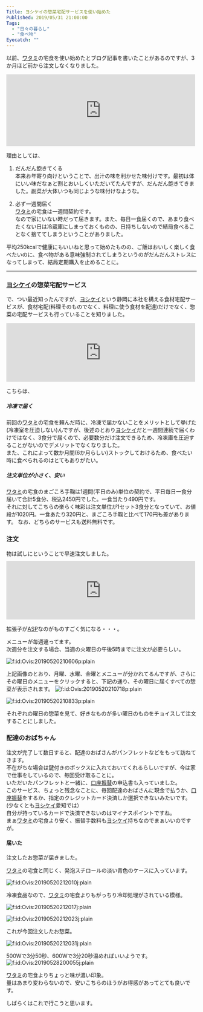 ```yaml
---
Title: ヨシケイの惣菜宅配サービスを使い始めた
Published: 2019/05/31 21:00:00
Tags:
  - "日々の暮らし"
  - "食べ物"
Eyecatch: ""
---
```

<p>以前、<a class="keyword" href="http://d.hatena.ne.jp/keyword/%A5%EF%A5%BF%A5%DF">ワタミ</a>の宅食を使い始めたとブログ記事を書いたことがあるのですが、3か月ほど前から注文しなくなりました。</p>

<p><iframe src="https://hatenablog-parts.com/embed?url=https%3A%2F%2Fblog.hitsujin.jp%2Fentry%2F2018%2F11%2F05%2F193233" title="ワタミの宅食使い始めた - Pandora Pocket" class="embed-card embed-blogcard" scrolling="no" frameborder="0" style="display: block; width: 100%; height: 190px; max-width: 500px; margin: 10px 0px;"></iframe></p>

<p>理由としては、</p>

<ol>
<li><p>だんだん飽きてくる<br/>
本来お年寄り向けということで、出汁の味を利かせた味付けです。最初は体にいい味だなぁと割とおいしくいただいてたんですが、だんだん飽きてきました。副菜が大体いつも同じような味付けなような。</p></li>
<li><p>必ず一週間届く<br/>
<a class="keyword" href="http://d.hatena.ne.jp/keyword/%A5%EF%A5%BF%A5%DF">ワタミ</a>の宅食は一週間契約です。<br/>
なので家にいない時だって届きます。また、毎日一食届くので、あまり食べたくない日は冷蔵庫にしまっておくものの、日持ちしないので結局食べることなく捨ててしまうということがありました。</p></li>
</ol>


<p>平均250kcalで健康にもいいねと思って始めたものの、ご飯はおいしく楽しく食べたいのに、食べ物がある意味強制されてしまうというのがだんだんストレスになってしまって、結局定期購入を止めることに。</p>

***

<h3><a class="keyword" href="http://d.hatena.ne.jp/keyword/%A5%E8%A5%B7%A5%B1%A5%A4">ヨシケイ</a>の惣菜宅配サービス</h3>

<p>で、つい最近知ったんですが、<a class="keyword" href="http://d.hatena.ne.jp/keyword/%A5%E8%A5%B7%A5%B1%A5%A4">ヨシケイ</a>という静岡に本社を構える食材宅配サービスが、食材宅配(料理そのものでなく、料理に使う食材を配達)だけでなく、惣菜の宅配サービスも行っていることを知りました。</p>

<p><iframe src="https://hatenablog-parts.com/embed?url=http%3A%2F%2Fwww.you-shoku.net%2Flpo32rakuraku%2F" title="楽らく味彩（あじさい）" class="embed-card embed-webcard" scrolling="no" frameborder="0" style="display: block; width: 100%; height: 155px; max-width: 500px; margin: 10px 0px;"></iframe></p>

<p>こちらは、</p>

<h5>冷凍で届く</h5>

<p>前回の<a class="keyword" href="http://d.hatena.ne.jp/keyword/%A5%EF%A5%BF%A5%DF">ワタミ</a>の宅食を頼んだ時に、冷凍で届かないことをメリットとして挙げた(冷凍室を圧迫しない)んですが、後述のとおり<a class="keyword" href="http://d.hatena.ne.jp/keyword/%A5%E8%A5%B7%A5%B1%A5%A4">ヨシケイ</a>だと一週間連続で届くわけではなく、3食分で届くので、必要数分だけ注文できるため、冷凍庫を圧迫することがないのでデメリットでなくなりました。<br/>
また、これによって数か月間(6か月らしい)ストックしておけるため、食べたい時に食べられるのはとてもありがたい。</p>

<h5>注文単位が小さく、安い</h5>

<p><a class="keyword" href="http://d.hatena.ne.jp/keyword/%A5%EF%A5%BF%A5%DF">ワタミ</a>の宅食のまごころ手鞠は1週間(平日のみ)単位の契約で、平日毎日一食分届いて合計5食分、税込2450円でした。一食当たり490円です。<br/>
それに対してこちらの楽らく味彩は注文単位が1セット3食分となっていて、お値段が1020円。一食あたり320円と、まごころ手鞠と比べて170円も差があります。
なお、どちらのサービスも送料無料です。</p>

<h3>注文</h3>

<p>物は試しにということで早速注文しました。<br/>
<iframe src="https://hatenablog-parts.com/embed?url=https%3A%2F%2Fwww2.yoshikei-dvlp.co.jp%2Fwebodr%2Fapl%2F10%2F100301_D.asp" title="ログイン | ヨシケイWeb受注" class="embed-card embed-webcard" scrolling="no" frameborder="0" style="display: block; width: 100%; height: 155px; max-width: 500px; margin: 10px 0px;"></iframe></p>

<p>拡張子が<a class="keyword" href="http://d.hatena.ne.jp/keyword/ASP">ASP</a>なのがものすごく気になる・・・。</p>

<p>メニューが毎週違ってます。<br/>
次週分を注文する場合、当週の火曜日の午後5時までに注文が必要らしい。</p>

<p><span itemscope itemtype="http://schema.org/Photograph"><img src="20190520210606.png" alt="f:id:Ovis:20190520210606p:plain" title="f:id:Ovis:20190520210606p:plain" class="hatena-fotolife" itemprop="image"></span></p>

<p>上記画像のとおり、月曜、水曜、金曜とメニューが分かれてるんですが、さらにその曜日のメニューをクリックすると、下記の通り、その曜日に届くすべての惣菜が表示されます。
<span itemscope itemtype="http://schema.org/Photograph"><img src="20190520210718.png" alt="f:id:Ovis:20190520210718p:plain" title="f:id:Ovis:20190520210718p:plain" class="hatena-fotolife" itemprop="image"></span></p>

<p><span itemscope itemtype="http://schema.org/Photograph"><img src="20190520210833.png" alt="f:id:Ovis:20190520210833p:plain" title="f:id:Ovis:20190520210833p:plain" class="hatena-fotolife" itemprop="image"></span></p>

<p>それぞれの曜日の惣菜を見て、好きなものが多い曜日のものをチョイスして注文することにしました。</p>

<h3>配達のおばちゃん</h3>

<p>注文が完了して数日すると、配達のおばさんがパンフレットなどをもって訪ねてきます。<br/>
不在がちな場合は鍵付きのボックスに入れておいてくれるらしいですが、今は家で仕事をしているので、毎回受け取ることに。<br/>
いただいたパンフレットと一緒に、<a class="keyword" href="http://d.hatena.ne.jp/keyword/%B8%FD%BA%C2%BF%B6%C2%D8">口座振替</a>の申込書も入っていました。<br/>
このサービス、ちょっと残念なことに、毎回配達のおばさんに現金で払うか、<a class="keyword" href="http://d.hatena.ne.jp/keyword/%B8%FD%BA%C2%BF%B6%C2%D8">口座振替</a>をするか、指定のクレジットカード決済しか選択できないみたいです。(少なくとも<a class="keyword" href="http://d.hatena.ne.jp/keyword/%A5%E8%A5%B7%A5%B1%A5%A4">ヨシケイ</a>愛知では）<br/>
自分が持っているカードで決済できないのはマイナスポイントですね。<br/>
まぁ<a class="keyword" href="http://d.hatena.ne.jp/keyword/%A5%EF%A5%BF%A5%DF">ワタミ</a>の宅食より安く、振替手数料も<a class="keyword" href="http://d.hatena.ne.jp/keyword/%A5%E8%A5%B7%A5%B1%A5%A4">ヨシケイ</a>持ちなのでまぁいいのですが。</p>

<h4>届いた</h4>

<p>注文したお惣菜が届きました。</p>

<p><a class="keyword" href="http://d.hatena.ne.jp/keyword/%A5%EF%A5%BF%A5%DF">ワタミ</a>の宅食と同じく、発泡スチロールの淡い青色のケースに入っています。</p>

<p><span itemscope itemtype="http://schema.org/Photograph"><img src="20190520212010.jpg" alt="f:id:Ovis:20190520212010j:plain" title="f:id:Ovis:20190520212010j:plain" class="hatena-fotolife" itemprop="image"></span></p>

<p>冷凍食品なので、<a class="keyword" href="http://d.hatena.ne.jp/keyword/%A5%EF%A5%BF%A5%DF">ワタミ</a>の宅食よりもがっちり冷却処理がされている模様。</p>

<p><span itemscope itemtype="http://schema.org/Photograph"><img src="20190520212017.jpg" alt="f:id:Ovis:20190520212017j:plain" title="f:id:Ovis:20190520212017j:plain" class="hatena-fotolife" itemprop="image"></span></p>

<p><span itemscope itemtype="http://schema.org/Photograph"><img src="20190520212023.jpg" alt="f:id:Ovis:20190520212023j:plain" title="f:id:Ovis:20190520212023j:plain" class="hatena-fotolife" itemprop="image"></span></p>

<p>これが今回注文したお惣菜。</p>

<p><span itemscope itemtype="http://schema.org/Photograph"><img src="20190520212031.jpg" alt="f:id:Ovis:20190520212031j:plain" title="f:id:Ovis:20190520212031j:plain" class="hatena-fotolife" itemprop="image"></span></p>

<p>500Wで3分50秒、600Wで3分20秒温めればいいようです。<br/>
<span itemscope itemtype="http://schema.org/Photograph"><img src="20190528200055.jpg" alt="f:id:Ovis:20190528200055j:plain" title="f:id:Ovis:20190528200055j:plain" class="hatena-fotolife" itemprop="image"></span></p>

<p><a class="keyword" href="http://d.hatena.ne.jp/keyword/%A5%EF%A5%BF%A5%DF">ワタミ</a>の宅食よりちょっと味が濃い印象。<br/>
量はあまり変わらないので、安いこちらのほうがお得感があってとても良いです。</p>

<p>しばらくはこれで行こうと思います。</p>
